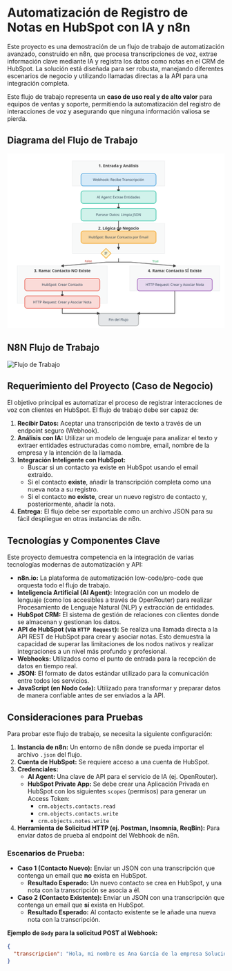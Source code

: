 # Automatización de Registro de Notas en HubSpot con IA y n8n

Este proyecto es una demostración de un flujo de trabajo de automatización avanzado, construido en n8n, que procesa transcripciones de voz, extrae información clave mediante IA y registra los datos como notas en el CRM de HubSpot. La solución está diseñada para ser robusta, manejando diferentes escenarios de negocio y utilizando llamadas directas a la API para una integración completa.

Este flujo de trabajo representa un **caso de uso real y de alto valor** para equipos de ventas y soporte, permitiendo la automatización del registro de interacciones de voz y asegurando que ninguna información valiosa se pierda.

## Diagrama del Flujo de Trabajo
![Diagrama del Flujo de Trabajo](./assets/diagrama.svg)

## N8N Flujo de Trabajo
![Flujo de Trabajo](./assets/screnshot.png)

## Requerimiento del Proyecto (Caso de Negocio)

El objetivo principal es automatizar el proceso de registrar interacciones de voz con clientes en HubSpot. El flujo de trabajo debe ser capaz de:

1.  **Recibir Datos:** Aceptar una transcripción de texto a través de un endpoint seguro (Webhook).
2.  **Análisis con IA:** Utilizar un modelo de lenguaje para analizar el texto y extraer entidades estructuradas como nombre, email, nombre de la empresa y la intención de la llamada.
3.  **Integración Inteligente con HubSpot:**
    *   Buscar si un contacto ya existe en HubSpot usando el email extraído.
    *   Si el contacto **existe**, añadir la transcripción completa como una nueva nota a su registro.
    *   Si el contacto **no existe**, crear un nuevo registro de contacto y, posteriormente, añadir la nota.
4.  **Entrega:** El flujo debe ser exportable como un archivo JSON para su fácil despliegue en otras instancias de n8n.

## Tecnologías y Componentes Clave

Este proyecto demuestra competencia en la integración de varias tecnologías modernas de automatización y API:

*   **n8n.io:** La plataforma de automatización low-code/pro-code que orquesta todo el flujo de trabajo.
*   **Inteligencia Artificial (AI Agent):** Integración con un modelo de lenguaje (como los accesibles a través de OpenRouter) para realizar Procesamiento de Lenguaje Natural (NLP) y extracción de entidades.
*   **HubSpot CRM:** El sistema de gestión de relaciones con clientes donde se almacenan y gestionan los datos.
*   **API de HubSpot (vía `HTTP Request`):** Se realiza una llamada directa a la API REST de HubSpot para crear y asociar notas. Esto demuestra la capacidad de superar las limitaciones de los nodos nativos y realizar integraciones a un nivel más profundo y profesional.
*   **Webhooks:** Utilizados como el punto de entrada para la recepción de datos en tiempo real.
*   **JSON:** El formato de datos estándar utilizado para la comunicación entre todos los servicios.
*   **JavaScript (en Nodo `Code`):** Utilizado para transformar y preparar datos de manera confiable antes de ser enviados a la API.

## Consideraciones para Pruebas

Para probar este flujo de trabajo, se necesita la siguiente configuración:

1.  **Instancia de n8n:** Un entorno de n8n donde se pueda importar el archivo `.json` del flujo.
2.  **Cuenta de HubSpot:** Se requiere acceso a una cuenta de HubSpot.
3.  **Credenciales:**
    *   **AI Agent:** Una clave de API para el servicio de IA (ej. OpenRouter).
    *   **HubSpot Private App:** Se debe crear una Aplicación Privada en HubSpot con los siguientes `scopes` (permisos) para generar un Access Token:
        *   `crm.objects.contacts.read`
        *   `crm.objects.contacts.write`
        *   `crm.objects.notes.write`
4.  **Herramienta de Solicitud HTTP (ej. Postman, Insomnia, ReqBin):** Para enviar datos de prueba al endpoint del Webhook de n8n.

### **Escenarios de Prueba:**

*   **Caso 1 (Contacto Nuevo):** Enviar un JSON con una transcripción que contenga un email que **no** exista en HubSpot.
    *   **Resultado Esperado:** Un nuevo contacto se crea en HubSpot, y una nota con la transcripción se asocia a él.
*   **Caso 2 (Contacto Existente):** Enviar un JSON con una transcripción que contenga un email que **sí** exista en HubSpot.
    *   **Resultado Esperado:** Al contacto existente se le añade una nueva nota con la transcripción.

**Ejemplo de `Body` para la solicitud POST al Webhook:**

```json
{
  "transcripcion": "Hola, mi nombre es Ana García de la empresa Soluciones Tech. Mi correo es ana.garcia.demo@email.com. Te llamo para hacer un seguimiento sobre la propuesta que enviamos la semana pasada."
}
